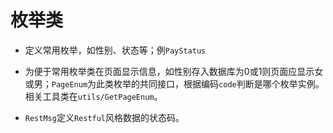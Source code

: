 # 枚举类

- 定义常用枚举，如性别、状态等；例`PayStatus`
- 为便于常用枚举类在页面显示信息，如性别存入数据库为0或1则页面应显示女或男；`PageEnum`为此类枚举的共同接口，根据编码`code`判断是哪个枚举实例。相关工具类在`utils/GetPageEnum`。

- `RestMsg`定义`Restful`风格数据的状态码。









